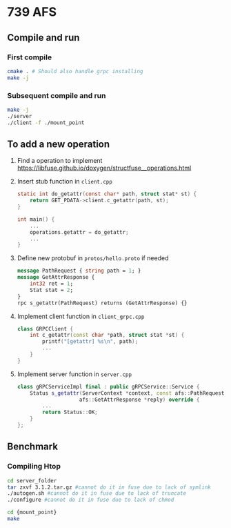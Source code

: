 # 739 AFS
## Compile and run
### First compile
```bash
cmake . # Should also handle grpc installing
make -j
```
### Subsequent compile and run
```bash
make -j
./server
./client -f ./mount_point
```

## To add a new operation
1. Find a operation to implement https://libfuse.github.io/doxygen/structfuse__operations.html
2. Insert stub function in `client.cpp`
    ```c
    static int do_getattr(const char* path, struct stat* st) {
        return GET_PDATA->client.c_getattr(path, st);
    }

    int main() {
        ...
        operations.getattr = do_getattr;
        ...
    }
    ```
3. Define new protobuf in `protos/hello.proto` if needed
    ```protobuf
    message PathRequest { string path = 1; }
    message GetAttrResponse {
        int32 ret = 1;
        Stat stat = 2;
    }
    rpc s_getattr(PathRequest) returns (GetAttrResponse) {}
    ```

4. Implement client function in `client_grpc.cpp`
    ```cpp
    class GRPCClient {
        int c_getattr(const char *path, struct stat *st) {
            printf("[getattr] %s\n", path);
            ...
        }
    }
    ```
5. Implement server function in `server.cpp`
    ```cpp
    class gRPCServiceImpl final : public gRPCService::Service {
        Status s_getattr(ServerContext *context, const afs::PathRequest *req,
                        afs::GetAttrResponse *reply) override {
            ...
            return Status::OK;
        }
    };
    ```
## Benchmark
### Compiling Htop
```sh
cd server_folder
tar zxvf 3.1.2.tar.gz #cannot do it in fuse due to lack of symlink
./autogen.sh #cannot do it in fuse due to lack of truncate
./configure #cannot do it in fuse due to lack of chmod

cd {mount_point}
make
```